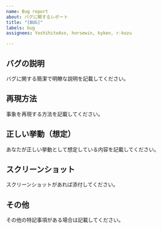 ```yaml
---
name: Bug report
about: バグに関するレポート
title: "[BUG]"
labels: bug
assignees: YoshihitoAso, horsewin, kyken, r-kozu

---
```


## バグの説明
バグに関する簡潔で明瞭な説明を記載してください。

## 再現方法
事象を再現する方法を記載してください。

## 正しい挙動（想定）
あなたが正しい挙動として想定している内容を記載してください。

## スクリーンショット
スクリーンショットがあれば添付してください。

## その他
その他の特記事項がある場合は記載してください。
